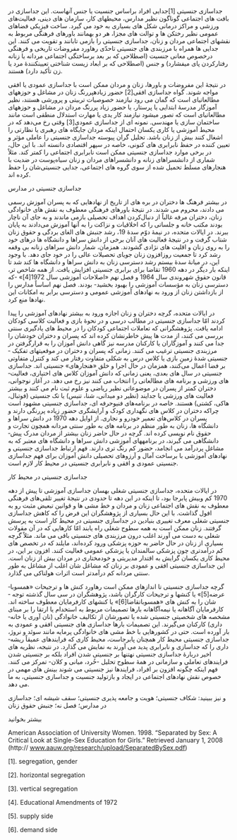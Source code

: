   جداسازی جنسیتی [1]جدایی افراد براساس جنسیت یا جنس آنهاست. این جداسازی در بافت ­های اجتماعی گوناگون نظیر مدارس، محیط­های کار، سازمان­ های دینی، فعالیت‌های ورزشی و مراکز درمانی شکل ­های بسیاری به خود می ­گیرد. ساخت فیزیکی فضاهای عمومی نظیر رختکن­ ها و توالت­ های مجزا، هر دو به­مانند باورهای فرهنگی مربوط به نقش­های اجتماعی مردان و زنان، جداسازی جنسیتی را بازمی ­تابانند و تقویت می­ کنند. این جدایی ­ها همراه با مرزبندی ­های جنسیتی تاحدّی رهاورد مفروضات تاریخی و فرهنگی درخصوص معانی جنسیت (اصطلاحی که بر بعد برساختگی اجتماعی مردانه یا زنانه رفتارکردن پای می­فشارد) و جنس (اصطلاحی که بر ابعاد زیست­ شناختی تعیین­کنندۀ مرد یا زن تأکید دارد)­ هستند. 

در نتیجۀ این مفروضات و باورها، زنان و مردان ممکن است با جداسازی عمودی یا افقی مواجه شوند. گواه جداسازی افقی[2] حضور زیاده­پررنگ زنان در مشاغل و حوزه­های مطالعاتی­ای است که گمان می­ رود نیازمند خصوصیات تربیتی و پرورشی­ هستند، نظیر آموزگار مدرسۀ ابتدایی یا پرستار، یا حضور زیاد پررنگ مردان در مشاغل و حوزه­های مطالعاتی­ای است که تصور می­شود نیازمند کار یدی یا مهارت­ استدلال منطقی است مانند ساختمان­ سازی یا مهندسی. نمونه ­ای از جداسازی عمودی[3] وقتی رخ می‌دهد که در محیط آموزشی یا کاری یکسان احتمال اینکه مردان جایگاه­ های رهبری یا نظارتی را اشغال­ کنند بیش از زنان باشد. تحلیل­ گران پیوسته جداسازی جنسیتی را عاملی مؤثر و تعیین­ کننده در حفظ نابرابری­ های کنونی، خاصه در سپهر اقتصادی دانسته ­اند. با این حال، در برخی موارد جداسازی جنسیتی ممکن است نابرابری اجتماعی را کمتر کند. مثلاً شماری از دانشسراهای زنانه و دانشسراهای مردان و زنان سیاه‌پوست در ضدیت با هنجارهای مسلط تحمیل­ شده از سوی گروه ­های اجتماعی، جدایی جنسیتی‌شان را حفظ کرده ­اند.

 جداسازی جنسیتی در مدارس

در بیشتر فرهنگ ­ها دختران در بره ه­ای از تاریخ از نهادهایی که به پسران آموزش رسمی می­ دادند، محروم می­ شدند. در نتیجۀ باورهای فرهنگی معطوف به نقش ­های خانوادگی زنان، دختران مرفه غالباً از دنبال‌کردن اهداف تحصیلی بازمی­ ماندند و به جای آن ناچار بودند مکتب ­خانه و جلساتی را که اخلاقیات و نزاکت را به آنها آموزش می‌دادند به پایان ببرند. در ایالات متحده، در نیمۀ دوّم سدۀ 19، رشد جنبش­ های الغای بردگی و حقوق زنان شتاب گرفت و در نتیجۀ فعالیت­ های آنان برخی از دانش سرا­ها و دانشگاه ­ها درهای خود را به روی زنان و اقلیت­ های نژادی گشودند. همزمان، شمار دانش سرا­های زنانه بی ­وقفه رشد کرد تا جمعیت روزافزون زنان جویای تحصیلات عالی را در خود جای دهد. با وجود این، در میانۀ سدۀ بیستم رشد دسترسی زنان به دانش سراها و دانشگاه ­ها کند شد تا اینکه بار دیگر در دهه 1960 تقاضا برای برابری جنسیتی افزایش یافت. از همه شاخص ­تر، قانون حقوق شهروندی سال 1964 و فصل نهم «اصلاحات آموزشی سال 1972[4]» -که دسترسی زنان به مؤسسات آموزشی را بهبود بخشید- بودند. فصل نهم اساساً مدارس را از بازداشتن زنان از ورود به نهادهای آموزشی عمومی و دسترسی برابر به امکانات این نهادها منع کرد.

در ایالات متحده، گرچه دختران و زنان اجازه ورود به بیشتر نهادهای آموزشی را پیدا کردند امّا جداسازی جنسیتی در مطالب درسی و در نحوۀ بازی و فعالیت کلاسی کودکان ادامه یافت. پژوهشگرانی که تعاملات اجتماعی کودکان را در محیط­ های یادگیری سنتی بررسی می ­کنند، از مدت ها پیش خاطرنشان کرده­ اند که پسران و دختران خودشان را جدا می­ کنند و آموزگاران یا کارکنان مدرسه نیز گاهی دانش ­آموزان را به قرارگرفتن در مرزبندی جنسیتی ترغیب می­ کنند. زمانی که پسران و دختران در موقعیت­های تفکیک ­­جنسیتی­ شدۀ زمینِ بازی یا کلاس درس به شکلی متفاوت رفتار می­ کند و کنترل متفاوتی بر فضا اعمال می‌کنند، همزمان در حال اجرا و خلق «هنجارهای» جنسیتی­ اند. جداسازی جنسیتی در سال­ های بعدی، یعنی زمانی که دانش ­آموزان کلاس ­های اختیاری، فعالیت­ های ورزشی و برنامه­ های مطالعاتی را انتخاب می­ کنند نیز رخ می­ دهد. در آغاز نوجوانی، دختران کمتر از پسران در موضوعاتی نظیر ریاضی و علوم ثبت ­نام می­ کنند و بیشتر فعالیت­ های ورزشی یا جدایند (نظیر دو میدانی، شنا، تنیس) یا تک­ جنسیتی (فوتبال، هاکی، کشتی)­ هستند. خاصه در برنامه‌های فنی­وحرفه ­ای، جداسازی جنسیتی مشهود است چراکه دختران در کلاس­ های نگهداری کودک و آرایشگری حضور زیاده پررنگی دارند و پسران در کلاس‌های تعمیر خودرو و نجاری. از اوایل دهه 1970 در دانش سرا­ها و دانشگاه­ ها، زنان به­ طور منظم در برنامه­ های به ­طور سنتی مردانه همچون تجارت و حقوق نام­ نویسی کرده­ اند. گرچه در حال حاضر زنان بیشتر از مردان مدرک پیش­ دانشگاهی می­ گیرند، در برنامه­های آموزشی­ دانش سراها و دانشگاه­ های معتبر که به مشاغل پردرآمد می ­انجامد، حضور کم­ رنگ ­تری دارند. فهم ارتباط جداسازی جنسیتی و نهادهای آموزشی با برساخت آمال و آرزوهای تحصیلی دانش ­آموزان برای فهم جداسازی جنسیتی عمودی و افقی و نابرابری جنسیتی در محیط کار لازم است.

جداسازی جنسیتی در محیط کار

در ایالات متحده، جداسازی جنسیتی شغلی به­سان جداسازی آموزشی تا پیش از دهه 1970 کم­ وبیش پابرجا بود، تا اینکه در این دهه تا حدودی در نتیجۀ تغییر تلقی‌های فرهنگی معطوف به نقش ­های اجتماعی زنان و مردان و خط­ مشی­ ها و قوانین تبعیض مثبت رو به افول گذاشت. با این حال بسیاری از پژوهشگران این فرض را که کاهش­ جداسازی جنسیتی شغلی معرف تغییری بنیادین در جداسازی جنسیتی در محیط کار است به پرسش گرفتند. زنان ممکن است به همه سطوح شغلی راه یابند امّا کارهایی که در آن مقولات شغلی به ­دست می ­آورند اغلب درون مرزبندی ­های جنسیتی باقی می­ ماند. مثلاً گرچه بسیاری از زنان در حال حاضر به حوزه پزشکی ­ورود کرده‌اند، مایلند که در تخصص ­های کم­ درآمدتری چون پزشکی سالمندان یا پزشکی عمومی فعالیت کنند. افزون بر این، در محیط کاری یکسان گرایش به اقتدار مدیریتی و خودمختاری­ در مردان بیش از زنان است. این جداسازی جنسیتی افقی و عمودی­ بر زنان که مشاغل­ شان اغلب از مشاغل به طور سنتی مردانه کم­­ درآمدتر است اثرات هولناکی می­ گذارد.

 گرچه جداسازی جنسیتی تا اندازه­ای ممکن است رهاورد کنش­ ها و ترجیحات «همسوبا­عرضه[5]» یا کنش­ها و ترجیحات کارگران باشد، پژوهشگران در سی سال گذشته توجه ­شان را به کنش ­های «همسوباتقاضا[6]» یا کنش­های کارفرمایان معطوف ساخته ­اند. کارفرمایان آگاهانه یا نیمه‌آگاهانه بارها تصمیمات مربوط به استخدام یا ارتقا را بر مبنای مشخصه­ های شخصیتی جنسیتی­ شده یا تصورشان از تکالیف خانوادگی (نان ­آوری یا خانه­ داری­) کارکنان می‌گیرند. این تصمیمات بارها جداسازی­ های جنسیتی افقی و عمودی به بار آورده است. حتی در کشورهایی با خط­ مشی­ های خانوادگی پرمایه مانند سوئد و نروژ، جداسازی جنسیتی محیط کار همچنان پابرجاست، محیط کاری که فرایندهای عمیقاً ریشه­ داری را که جداسازی و نابرابری پدید می ­آورند به نمایش می ­گذارد. در نتیجه، نظریه ­های اخیر دربارۀ جداسازی جنسیتی نه­تنها بر جنسیتی­ شدن افراد بلکه بر جنسیتی ­شدن فرایندهای تعاملی و سازمانی در همۀ سطوح تحلیل -خُرد، میانی و کلان- تمرکز می ­کنند. فهم اینکه چگونه افزون بر افراد، فرایند­ها نیز جنسیتی­ می­ شوند بینش ­های مهمی در خصوص نقش نهادهای اجتماعی در ایجاد و بازتولید جنسیت و جداسازی جنسیتی، به ما می ­دهد.

و نیز ببینید: شکاف جنسیتی؛ هویت و جامعه ­پذیری جنسیتی؛ سقف شیشه ­ای؛ جداسازی در مدارس؛ فصل نه؛ جنبش حقوق زنان

بیشتر بخوانید

American Association of University Women. 1998. “Separated by Sex: A Critical Look at Single-Sex Education for Girls.” Retrieved January 1, 2008 (http:// www.aauw.org/research/upload/SeparatedBySex.pdf)

 [1]. segregation, gender

 [2]. horizontal segregation

 [3]. vertical segregation

 [4]. Educational Amendments of 1972

 [5]. supply side

 [6]. demand side

 

 

 

 